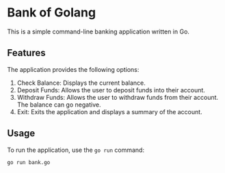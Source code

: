 # Bank of Golang

This is a simple command-line banking application written in Go.

## Features

The application provides the following options:

1. Check Balance: Displays the current balance.
2. Deposit Funds: Allows the user to deposit funds into their account.
3. Withdraw Funds: Allows the user to withdraw funds from their account. The balance can go negative.
4. Exit: Exits the application and displays a summary of the account.

## Usage

To run the application, use the `go run` command:

```bash
go run bank.go